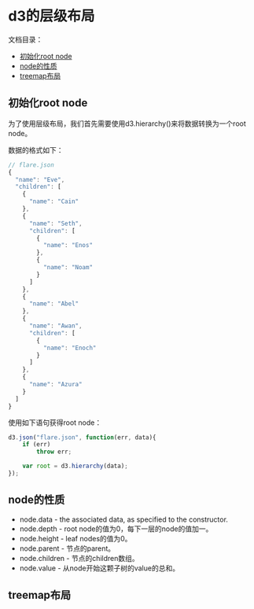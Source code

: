 # d3的层级布局

文档目录：
- [初始化root node](#init)
- [node的性质](#property)
- [treemap布局](#treemap)

## 初始化root node

为了使用层级布局，我们首先需要使用d3.hierarchy()来将数据转换为一个root node。

数据的格式如下：
```javascript
// flare.json
{
  "name": "Eve",
  "children": [
    {
      "name": "Cain"
    },
    {
      "name": "Seth",
      "children": [
        {
          "name": "Enos"
        },
        {
          "name": "Noam"
        }
      ]
    },
    {
      "name": "Abel"
    },
    {
      "name": "Awan",
      "children": [
        {
          "name": "Enoch"
        }
      ]
    },
    {
      "name": "Azura"
    }
  ]
}
```

使用如下语句获得root node：
```javascript
d3.json("flare.json", function(err, data){
    if (err)
        throw err;

    var root = d3.hierarchy(data);
});
```

## node的性质

- node.data - the associated data, as specified to the constructor.
- node.depth - root node的值为0，每下一层的node的值加一。
- node.height - leaf nodes的值为0。
- node.parent - 节点的parent。
- node.children - 节点的children数组。
- node.value - 从node开始这颗子树的value的总和。

## treemap布局

